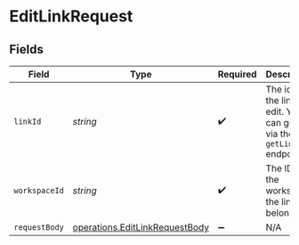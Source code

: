 # EditLinkRequest


## Fields

| Field                                                                            | Type                                                                             | Required                                                                         | Description                                                                      |
| -------------------------------------------------------------------------------- | -------------------------------------------------------------------------------- | -------------------------------------------------------------------------------- | -------------------------------------------------------------------------------- |
| `linkId`                                                                         | *string*                                                                         | :heavy_check_mark:                                                               | The id of the link to edit. You can get this via the `getLinkInfo` endpoint.     |
| `workspaceId`                                                                    | *string*                                                                         | :heavy_check_mark:                                                               | The ID of the workspace the link belongs to.                                     |
| `requestBody`                                                                    | [operations.EditLinkRequestBody](../../models/operations/editlinkrequestbody.md) | :heavy_minus_sign:                                                               | N/A                                                                              |